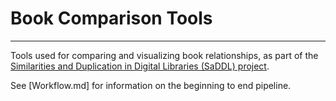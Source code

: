 # Book Comparison Tools
---------------------------
Tools used for comparing and visualizing book relationships, as part of the [Similarities and Duplication in Digital Libraries (SaDDL) project](http://portfolio.du.edu/massivetexts/page/74448).

See [Workflow.md] for information on the beginning to end pipeline.